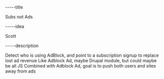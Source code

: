 -----title

Subs not Ads

-----idea

Scott

-----description

Detect who is using AdBlock, and point to a subscription signup to replace lost ad revenue
Like Adblock Ad, maybe Drupal module, but could maybe be all JS
Combined with Adblock Ad, goal is to push both users and sites away from ads
